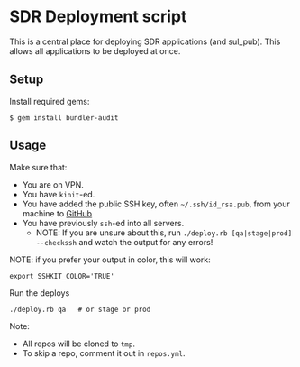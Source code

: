 # SDR Deployment script

This is a central place for deploying SDR applications (and sul_pub).  This allows all applications
to be deployed at once.

## Setup

Install required gems:

```shell
$ gem install bundler-audit
```

## Usage

Make sure that:
* You are on VPN.
* You have `kinit`-ed.
* You have added the public SSH key, often `~/.ssh/id_rsa.pub`, from your machine to [GitHub](https://github.com/settings/keys)
* You have previously `ssh`-ed into all servers.
  * NOTE: If you are unsure about this, run `./deploy.rb [qa|stage|prod] --checkssh` and watch the output for any errors!

NOTE: if you prefer your output in color, this will work:

```
export SSHKIT_COLOR='TRUE'
```

Run the deploys

```
./deploy.rb qa   # or stage or prod
```

Note:
* All repos will be cloned to `tmp`.
* To skip a repo, comment it out in `repos.yml`.
